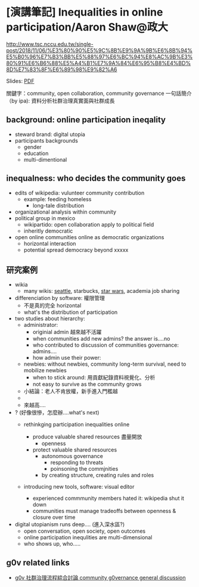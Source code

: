 # [演講筆記] Inequalities in online participation/Aaron Shaw@政大

http://www.tsc.nccu.edu.tw/single-post/2018/11/06/%E3%80%90%E5%9C%8B%E9%9A%9B%E6%8B%94%E5%B0%96%E7%B3%BB%E5%88%97%E6%BC%94%E8%AC%9B%E3%80%91%E6%B6%88%E5%A4%B1%E7%9A%84%E6%95%B8%E4%BD%8D%E7%83%8F%E6%89%98%E9%82%A6

Slides: [PDF](https://drive.google.com/file/d/11YKjtlIwJiwuhdv2xzquLNvKg_PbHIZd/view?usp=drivesdk)

關鍵字：community, open collaboration, community governance
一句話簡介（by ipa): 資料分析社群治理真實面與社群成長

## background: online participation ineqality
* steward brand: digital utopia
* participants backgrounds
    * gender
    * education
    * multi-dimentional
## inequalness: who decides the community goes
* edits of wikipedia: vulunteer community contribution 
    * example: feeding homeless
        * long-tale distribution
* organizational analysis within community
* political group in mexico
    * wikipartido: open collaboration apply to political field
    * inheritly democratic
* open online communities online as democratic organizations
    * horizontal interaction
    * potential spread democracy beyond xxxxx
## 研究案例 
* wikia
    * many wikis: [seattle](http://seattle.wikia.com/wiki/Main_Page), starbucks, [star wars](http://starwars.wikia.com/wiki/Main_Page), academia job sharing
* differenciation by software: 權限管理
    * 不是真的完全 horizontal
    * what's the distribution of participation
* two studies about hierarchy: 
    * administrator: 
        * originial admin 越來越不活躍
        * when communities add new admins? the answer is....no 
        * who contributed to discussion of communities governance: admins....
        * how admin use their power:
    * newbies: without newbies, community long-term survival, need to mobilize newbies
        * when to stick around: 用貢獻紀錄資料視覺化、分析
        * not easy to survive as the community grows
    * 小結論：老人不肯放權，新手進入門檻越
    * 
    * 來越高....
* ? (好像很慘，怎麼辦....what's next)
    * rethinkging participation inequalities online
        * produce valuable shared resources 盡量開放
            * openness
        * protect valuable shared resources
            * autonomous governance
                * responding to threats
                * poinsoning the commjnities
            * by creating structure, creating rules and roles

    * introducing new tools, software: visual editor 
        * experienced commmunity members hated it: wikipedia shut it down
        * communities must manage tradeoffs between openness & closure over time
* digital utopianism runs deep.... (進入深水區?)
    * open conversation, open society, open outcomes 
    * online participation inequlities are multi-dimensional
    * who shows up, who..... 



## g0v related links
* [g0v 社群治理流程綜合討論 community g0vernance general discussion]( https://g0v.hackmd.io/vYdTfaYeR7SnIU3zT5evOw)